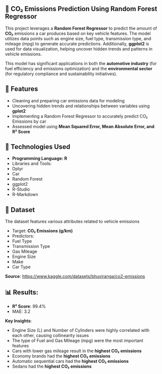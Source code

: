 ## 🚗 CO₂ Emissions Prediction Using Random Forest Regressor

This project leverages a **Random Forest Regressor** to predict the amount of **CO₂** emissions a car produces based on key vehicle features. The model utilizes data points such as engine size, fuel type, transmission type, and mileage (mpg) to generate accurate predictions. Additionally, **ggplot2** is used for data visualization, helping uncover hidden trends and patterns in vehicle emissions.

This model has significant applications in both the **automotive industry** (for fuel efficiency and emissions optimization) and the **environmental sector** (for regulatory compliance and sustainability initiatives).

## 📌 Features
 - Cleaning and preparing car emissions data for modeling 
 - Uncovering hidden trends and relationships between variables using **gplot2**
 - Implementing a Random Forest Regressor to accurately predict CO₂ Emissions by car
 - Assessed model using **Mean Squared Error, Mean Absolute Error, and R² Score**
 
 ## 📡 Technologies Used
  - **Programming Language: R**
  - Libraries and Tools:
   - Dplyr
   - Car
   - Random Forest
   - ggplot2
   - R-Studio
   - R-Markdown

## 📂 Dataset
The dataset features various attributes related to vehicle emissions
 - Target: **CO₂ Emissions (g/km)**
 - Predictors:
  - Fuel Type
  - Transmission Type
  - Gas Mileage
  - Engine Size
  - Make 
  - Car Type 

**Source**: https://www.kaggle.com/datasets/bhuviranga/co2-emissions
  
## 📊 Results:
- **R²  Score**: 99.4%
- MAE: 3.2

**Key Insights**: 
 - Engine Size (L) and Number of Cylinders were highly correlated with each other, causing collinearity issues
 - The type of Fuel and Gas Mileage (mpg) were the most important features 
 - Cars with lower gas mileage result in the **highest CO₂ emissions**
 - Economy brands had the **highest CO₂ emissions**
 - Automatic sequential cars had the **highest CO₂ emissions**
 - Sedans had the **highest CO₂ emissions**